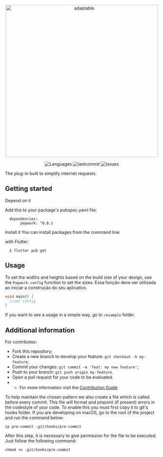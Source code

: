 <!-- 
This README describes the package. If you publish this package to pub.dev,
this README's contents appear on the landing page for your package.

For information about how to write a good package README, see the guide for
[writing package pages](https://dart.dev/guides/libraries/writing-package-pages). 

For general information about developing packages, see the Dart guide for
[creating packages](https://dart.dev/guides/libraries/create-library-packages)
and the Flutter guide for
[developing packages and plugins](https://flutter.dev/developing-packages). 
-->

<p align="center">
   <img src="https://user-images.githubusercontent.com/66264766/157141908-c8a760f7-6e13-4046-90f6-9243f698062b.png" alt="adaptable" width="500"/>
</p>



<p align="center">
  <img alt="Languages" src="https://img.shields.io/github/languages/count/Sthaynny/adaptable_screen?color=%235963C5" />
  <img alt="lastcommit" src="https://img.shields.io/github/last-commit/Sthaynny/adaptable_screen?color=%235761C3" />
  <img alt="Issues" src="https://img.shields.io/github/issues/Sthaynny/adaptable_screen?color=%235965E0">

  </a>
</p>

<p>
  
The plug-in built to simplify internet requests.
  
</p>

## Getting started

Depend on it

Add this to your package's pubspec.yaml file:


```
  dependencies:
       popwork: ^0.0.1
```


Install it
You can install packages from the command line:

with Flutter:

```
  $ flutter pub get
```

## Usage

To set the widths and heights based on the build size of your design, use the `Popwork.config` function to set the sizes. Essa função deve ser utilizada ao iniciar a construção do seu aplicativo.

```dart
void main() {
  //set config
}
```


If you want to see a usage in a simple way, go to `/example` folder.
## Additional information

For contributes:

- Fork this repository;
- Create a new branch to develop your feature: `git checkout -b my-feature`;
- Commit your changes: `git commit -m 'feat: my new feature'`;
- Push to your branch: `git push origin my-feature`.
- Open a pull request for your code to be evaluated.
- - For more information visit the [Contribution Guide](https://github.com/Sthaynny/popwork/blob/main/.github/contributing.md)

To help maintain the chosen pattern we also create a file which is called before every commit. This file will format and pinpoint (if present) errors in the codestyle of your code. To enable this you must first copy it to git's hooks folder. If you are developing on macOS, go to the root of the project and run the command below:

```
cp pre-commit .git/hooks/pre-commit
```

After this step, it is necessary to give permission for the file to be executed. Just follow the following command:

```
chmod +x .git/hooks/pre-commit
```

